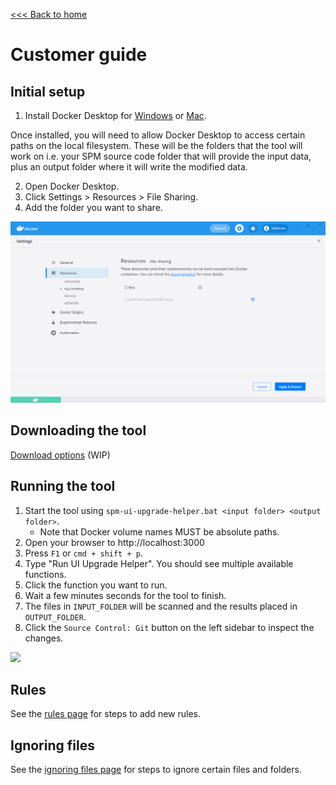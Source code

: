 [<<< Back to home](../README.md)

# Customer guide

## Initial setup

1. Install Docker Desktop for [Windows](https://docs.docker.com/docker-for-windows/install/) or [Mac](https://docs.docker.com/docker-for-mac/install/).

Once installed, you will need to allow Docker Desktop to access certain paths on the local filesystem. These will be the folders that the tool will work on i.e. your SPM source code folder that will provide the input data, plus an output folder where it will write the modified data.

2. Open Docker Desktop.
3. Click Settings > Resources > File Sharing.
4. Add the folder you want to share.

![1. Open Docker Desktop, 2. Click the Settings button then Resources then File Sharing, 3. Add the folder you want to share with the Docker container](images/docker-volume-sharing.png "Docker volume sharing screenshot")

## Downloading the tool

[Download options](temp_download_options.md) (WIP)

## Running the tool

1. Start the tool using `spm-ui-upgrade-helper.bat <input folder> <output folder>`.
    - Note that Docker volume names MUST be absolute paths.
2. Open your browser to http://localhost:3000
3. Press `F1` or `cmd + shift + p`.
4. Type "Run UI Upgrade Helper". You should see multiple available functions.
5. Click the function you want to run.
6. Wait a few minutes seconds for the tool to finish.
7. The files in `INPUT_FOLDER` will be scanned and the results placed in `OUTPUT_FOLDER`.
8. Click the `Source Control: Git` button on the left sidebar to inspect the changes.

<img style="text-align:center" src="images/upgrade-helper.gif" width="500">

## Rules

See the [rules page](customer/customer_rules.md) for steps to add new rules.

## Ignoring files

See the [ignoring files page](customer/customer_ignores.md) for steps to ignore certain files and folders.

